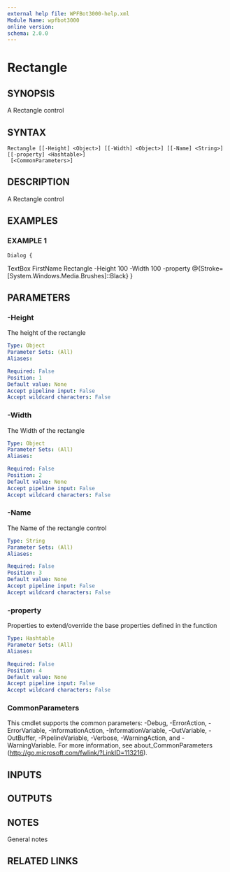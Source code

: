 ```yaml
---
external help file: WPFBot3000-help.xml
Module Name: wpfbot3000
online version:
schema: 2.0.0
---
```


# Rectangle

## SYNOPSIS
A Rectangle control

## SYNTAX

```
Rectangle [[-Height] <Object>] [[-Width] <Object>] [[-Name] <String>] [[-property] <Hashtable>]
 [<CommonParameters>]
```

## DESCRIPTION
A Rectangle control

## EXAMPLES

### EXAMPLE 1
```
Dialog {
```

TextBox FirstName
    Rectangle -Height 100 -Width 100 -property @{Stroke=\[System.Windows.Media.Brushes\]::Black}
}

## PARAMETERS

### -Height
The height of the rectangle

```yaml
Type: Object
Parameter Sets: (All)
Aliases:

Required: False
Position: 1
Default value: None
Accept pipeline input: False
Accept wildcard characters: False
```

### -Width
The Width of the rectangle

```yaml
Type: Object
Parameter Sets: (All)
Aliases:

Required: False
Position: 2
Default value: None
Accept pipeline input: False
Accept wildcard characters: False
```

### -Name
The Name of the rectangle control

```yaml
Type: String
Parameter Sets: (All)
Aliases:

Required: False
Position: 3
Default value: None
Accept pipeline input: False
Accept wildcard characters: False
```

### -property
Properties to extend/override the base properties defined in the function

```yaml
Type: Hashtable
Parameter Sets: (All)
Aliases:

Required: False
Position: 4
Default value: None
Accept pipeline input: False
Accept wildcard characters: False
```

### CommonParameters
This cmdlet supports the common parameters: -Debug, -ErrorAction, -ErrorVariable, -InformationAction, -InformationVariable, -OutVariable, -OutBuffer, -PipelineVariable, -Verbose, -WarningAction, and -WarningVariable.
For more information, see about_CommonParameters (http://go.microsoft.com/fwlink/?LinkID=113216).

## INPUTS

## OUTPUTS

## NOTES
General notes

## RELATED LINKS
